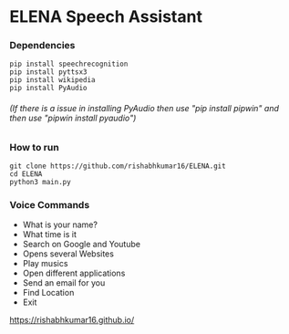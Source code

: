 # ELENA Speech Assistant
 

### Dependencies
    pip install speechrecognition 
    pip install pyttsx3
    pip install wikipedia
    pip install PyAudio
###### (If there is a issue in installing PyAudio then use "pip install pipwin" and then use "pipwin install pyaudio")

### How to run
    git clone https://github.com/rishabhkumar16/ELENA.git
    cd ELENA
    python3 main.py
    
### Voice Commands
- What is your name?
- What time is it
- Search on Google and Youtube
- Opens several Websites
- Play musics
- Open different applications
- Send an email for you
- Find Location
- Exit

https://rishabhkumar16.github.io/
